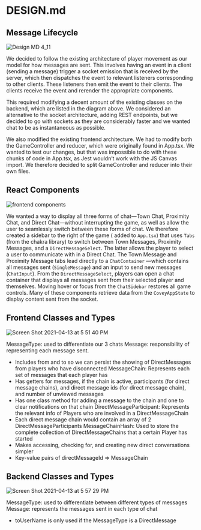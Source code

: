 # DESIGN.md

## Message Lifecycle
![Design MD  4_11](https://user-images.githubusercontent.com/49101279/114626535-dbf65400-9c81-11eb-8d7a-816930fb9227.jpg)

We decided to follow the existing architecture of player movement as our model for how messages are sent. This involves having an event in a client (sending a message) trigger a socket emission that is received by the server, which then dispatches the event to relevant listeners corresponding to other clients. These listeners then emit the event to their clients. The clients receive the event and rerender the appropriate components. 

This required modifying a decent amount of the existing classes on the backend, which are listed in the diagram above. We considered an alternative to the socket architecture, adding REST endpoints, but we decided to go with sockets as they are considerably faster and we wanted chat to be as instantaneous as possible. 

We also modified the existing frontend architecture. We had to modify both the GameController and reducer, which were originally found in App.tsx. We wanted to test our changes, but that was impossible to do with these chunks of code in App.tsx, as Jest wouldn’t work with the JS Canvas import. We therefore decided to split GameController and reducer into their own files.


## React Components
![frontend components](https://user-images.githubusercontent.com/49101279/114627334-18767f80-9c83-11eb-9833-41ad6de040af.png)

We wanted a way to display all three forms of chat—Town Chat, Proximity Chat, and Direct Chat—without interrupting the game, as well as allow the user to seamlessly switch between these forms of chat. We therefore created a sidebar to the right of the game ( added to `App.tsx`)  that uses `Tabs` (from the chakra library) to switch between Town Messages, Proximity Messages, and a `DirectMessageSelect`. The latter allows the player to select a user to communicate with in a Direct Chat. The Town Message and Proximity Message tabs lead directly to a `ChatContainer` —which contains all messages sent (`SingleMessage`) and an input to send new messages (`ChatInput`). From the `DirectMessageSelect`, players can open a chat container that displays all messages sent from their selected player and themselves. Moving hover or focus from the `ChatSidebar` restores all game controls. Many of these components retrieve data from the `CoveyAppState` to display content sent from the socket. 


## Frontend Classes and Types
![Screen Shot 2021-04-13 at 5 51 40 PM](https://user-images.githubusercontent.com/49101279/114625882-e82de180-9c80-11eb-934d-aae549708931.png)

MessageType: used to differentiate our 3 chats 
Message: responsibility of representing each message sent.
* Includes from and to so we can persist the showing of DirectMessages from players who have disconnected 
MessageChain: Represents each set of messages that each player has 
* Has getters for messages, if the chain is active, participants (for direct message chains), and direct message ids (for direct message chain), and number of unviewed messages
* Has one class method for adding a message to the chain and one to clear notifications on that chain
DirectMessageParticipant: Represents the relevant info of Players who are involved in a DirectMessageChain
* Each direct message chain would contain an array of 2 DirectMessageParticipants
MessageChainHash: Used to store the complete collection of DirectMessageChains that a certain Player has started
* Makes accessing, checking for,  and creating new direct conversations simpler
* Key-value pairs of directMessageId => MessageChain


## Backend Classes and Types
![Screen Shot 2021-04-13 at 5 57 29 PM](https://user-images.githubusercontent.com/49101279/114626449-b9fcd180-9c81-11eb-98a8-6fd5d539a9e7.png)

MessageType: used to differentiate between different types of messages
Message: represents the messages sent in each type of chat
* toUserName is only used if the MessageType is a DirectMessage
